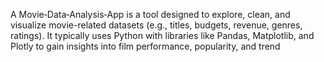 A Movie‑Data‑Analysis‑App is a tool designed to explore, clean, and visualize movie-related datasets (e.g., titles, budgets, revenue, genres, ratings). It typically uses Python with libraries like Pandas, Matplotlib, and Plotly to gain insights into film performance, popularity, and trend

